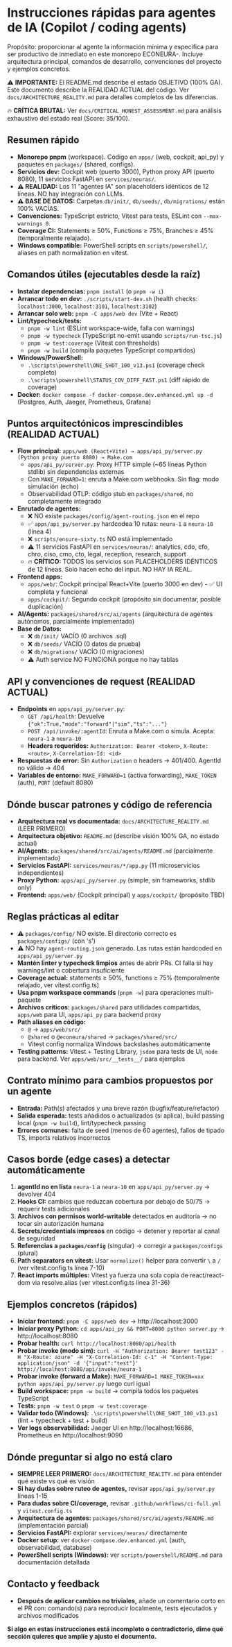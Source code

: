 # Instrucciones rápidas para agentes de IA (Copilot / coding agents)

Propósito: proporcionar al agente la información mínima y específica para ser
productivo de inmediato en este monorepo ECONEURA-. Incluye arquitectura
principal, comandos de desarrollo, convenciones del proyecto y ejemplos
concretos.

⚠️ **IMPORTANTE:** El README.md describe el estado OBJETIVO (100% GA). Este documento describe la REALIDAD ACTUAL del código. Ver `docs/ARCHITECTURE_REALITY.md` para detalles completos de las diferencias.

🔥 **CRÍTICA BRUTAL:** Ver `docs/CRITICAL_HONEST_ASSESSMENT.md` para análisis exhaustivo del estado real (Score: 35/100).

## Resumen rápido
- **Monorepo pnpm** (workspace). Código en `apps/` (web, cockpit, api_py) y paquetes en `packages/` (shared, configs).
- **Servicios dev:** Cockpit web (puerto 3000), Python proxy API (puerto 8080), 11 servicios FastAPI en `services/neuras/`.
- **⚠️ REALIDAD:** Los 11 "agentes IA" son placeholders idénticos de 12 líneas. NO hay integración con LLMs.
- **⚠️ BASE DE DATOS:** Carpetas `db/init/`, `db/seeds/`, `db/migrations/` están 100% VACÍAS.
- **Convenciones:** TypeScript estricto, Vitest para tests, ESLint con `--max-warnings 0`.
- **Coverage CI:** Statements ≥ 50%, Functions ≥ 75%, Branches ≥ 45% (temporalmente relajado).
- **Windows compatible:** PowerShell scripts en `scripts/powershell/`, aliases en path normalization en vitest.

## Comandos útiles (ejecutables desde la raíz)
- **Instalar dependencias:** `pnpm install` (o `pnpm -w i`)
- **Arrancar todo en dev:** `./scripts/start-dev.sh` (health checks: `localhost:3000`, `localhost:3101`, `localhost:3102`)  
- **Arrancar solo web:** `pnpm -C apps/web dev` (Vite + React)
- **Lint/typecheck/tests:**
  - `pnpm -w lint` (ESLint workspace-wide, falla con warnings)
  - `pnpm -w typecheck` (TypeScript no-emit usando `scripts/run-tsc.js`)  
  - `pnpm -w test:coverage` (Vitest con thresholds)
  - `pnpm -w build` (compila paquetes TypeScript compartidos)
- **Windows/PowerShell:**
  - `.\scripts\powershell\ONE_SHOT_100_v13.ps1` (coverage check completo)
  - `.\scripts\powershell\STATUS_COV_DIFF_FAST.ps1` (diff rápido de coverage)
- **Docker:** `docker compose -f docker-compose.dev.enhanced.yml up -d` (Postgres, Auth, Jaeger, Prometheus, Grafana)

## Puntos arquitectónicos imprescindibles (REALIDAD ACTUAL)
- **Flow principal:** `apps/web (React+Vite) → apps/api_py/server.py (Python proxy puerto 8080) → Make.com`
  - `apps/api_py/server.py`: Proxy HTTP simple (~65 líneas Python stdlib) sin dependencias externas
  - Con `MAKE_FORWARD=1`: enruta a Make.com webhooks. Sin flag: modo simulación (echo)
  - Observabilidad OTLP: código stub en `packages/shared`, no completamente integrado
- **Enrutado de agentes:** 
  - ❌ NO existe `packages/config/agent-routing.json` en el repo
  - ✅ `apps/api_py/server.py` hardcodea 10 rutas: `neura-1` a `neura-10` (línea 4)
  - ❌ `scripts/ensure-sixty.ts` NO está implementado
  - ⚠️ 11 servicios FastAPI en `services/neuras/`: analytics, cdo, cfo, chro, ciso, cmo, cto, legal, reception, research, support
  - 🔥 **CRÍTICO:** TODOS los servicios son PLACEHOLDERS IDÉNTICOS de 12 líneas. Solo hacen echo del input. NO HAY IA REAL.
- **Frontend apps:**
  - `apps/web/`: Cockpit principal React+Vite (puerto 3000 en dev) - ✅ UI completa y funcional
  - `apps/cockpit/`: Segundo cockpit (propósito sin documentar, posible duplicación)
- **AI/Agents:** `packages/shared/src/ai/agents` (arquitectura de agentes autónomos, parcialmente implementado)
- **Base de Datos:** 
  - ❌ `db/init/` VACÍO (0 archivos .sql)
  - ❌ `db/seeds/` VACÍO (0 datos de prueba)
  - ❌ `db/migrations/` VACÍO (0 migraciones)
  - ⚠️ Auth service NO FUNCIONA porque no hay tablas

## API y convenciones de request (REALIDAD ACTUAL)
- **Endpoints** en `apps/api_py/server.py`:
  - `GET /api/health`: Devuelve `{"ok":True,"mode":"forward"|"sim","ts":"..."}`
  - `POST /api/invoke/:agentId`: Enruta a Make.com o simula. Acepta: `neura-1` a `neura-10`
  - **Headers requeridos:** `Authorization: Bearer <token>`, `X-Route: <route>`, `X-Correlation-Id: <id>`
- **Respuestas de error:** Sin `Authorization` o headers → 401/400. AgentId no válido → 404
- **Variables de entorno:** `MAKE_FORWARD=1` (activa forwarding), `MAKE_TOKEN` (auth), `PORT` (default 8080)

## Dónde buscar patrones y código de referencia
- **Arquitectura real vs documentada:** `docs/ARCHITECTURE_REALITY.md` (LEER PRIMERO)
- **Arquitectura objetivo:** `README.md` (describe visión 100% GA, no estado actual)
- **AI/Agents:** `packages/shared/src/ai/agents/README.md` (parcialmente implementado)
- **Servicios FastAPI:** `services/neuras/*/app.py` (11 microservicios independientes)
- **Proxy Python:** `apps/api_py/server.py` (simple, sin frameworks, stdlib only)
- **Frontend:** `apps/web/` (Cockpit principal) y `apps/cockpit/` (propósito TBD)

## Reglas prácticas al editar
- ⚠️ `packages/config/` NO existe. El directorio correcto es `packages/configs/` (con 's')
- ⚠️ NO hay `agent-routing.json` generado. Las rutas están hardcoded en `apps/api_py/server.py`
- **Mantén linter y typecheck limpios** antes de abrir PRs. CI falla si hay warnings/lint o cobertura insuficiente
- **Coverage actual:** statements ≥ 50%, functions ≥ 75% (temporalmente relajado, ver vitest.config.ts)
- **Usa pnpm workspace commands** (`pnpm -w`) para operaciones multi-paquete
- **Archivos críticos:** `packages/shared` para utilidades compartidas, `apps/web` para UI, `apps/api_py` para backend proxy
- **Path aliases en código:**
  - `@` → `apps/web/src/`
  - `@shared` o `@econeura/shared` → `packages/shared/src/`
  - Vitest config normaliza Windows backslashes automáticamente
- **Testing patterns:** Vitest + Testing Library, `jsdom` para tests de UI, `node` para backend. Ver `apps/web/src/__tests__/` para ejemplos

## Contrato mínimo para cambios propuestos por un agente
- **Entrada:** Path(s) afectados y una breve razón (bugfix/feature/refactor)
- **Salida esperada:** tests añadidos o actualizados (si aplica), build passing local (`pnpm -w build`), lint/typecheck passing
- **Errores comunes:** falta de seed (menos de 60 agentes), fallos de tipado TS, imports relativos incorrectos

## Casos borde (edge cases) a detectar automáticamente
1. **agentId no en lista** `neura-1` a `neura-10` en `apps/api_py/server.py` → devolver 404
2. **Hooks CI:** cambios que reduzcan cobertura por debajo de 50/75 → requerir tests adicionales
3. **Archivos con permisos world-writable** detectados en auditoría → no tocar sin autorización humana
4. **Secrets/credentials impresos** en código → detener y reportar al canal de seguridad
5. **Referencias a `packages/config`** (singular) → corregir a `packages/configs` (plural)
6. **Path separators en vitest:** Usar `normalize()` helper para convertir `\` a `/` (ver vitest.config.ts línea 7-10)
7. **React imports múltiples:** Vitest ya fuerza una sola copia de react/react-dom via resolve.alias (ver vitest.config.ts línea 31-36)

## Ejemplos concretos (rápidos)
- **Iniciar frontend:** `pnpm -C apps/web dev` → http://localhost:3000
- **Iniciar proxy Python:** `cd apps/api_py && PORT=8080 python server.py` → http://localhost:8080
- **Probar health:** `curl http://localhost:8080/api/health`
- **Probar invoke (modo sim):** `curl -H "Authorization: Bearer test123" -H "X-Route: azure" -H "X-Correlation-Id: c-1" -H "Content-Type: application/json" -d '{"input":"test"}' http://localhost:8080/api/invoke/neura-1`
- **Probar invoke (forward a Make):** `MAKE_FORWARD=1 MAKE_TOKEN=xxx python apps/api_py/server.py` luego curl igual
- **Build workspace:** `pnpm -w build` → compila todos los paquetes TypeScript
- **Tests:** `pnpm -w test` o `pnpm -w test:coverage`
- **Validar todo (Windows):** `.\scripts\powershell\ONE_SHOT_100_v13.ps1` (lint + typecheck + test + build)
- **Ver logs observabilidad:** Jaeger UI en http://localhost:16686, Prometheus en http://localhost:9090

## Dónde preguntar si algo no está claro
- **SIEMPRE LEER PRIMERO:** `docs/ARCHITECTURE_REALITY.md` para entender qué existe vs qué es visión
- **Si hay dudas sobre ruteo de agentes,** revisar `apps/api_py/server.py` líneas 1-15
- **Para dudas sobre CI/coverage,** revisar `.github/workflows/ci-full.yml` y `vitest.config.ts`
- **Arquitectura de agentes:** `packages/shared/src/ai/agents/README.md` (implementación parcial)
- **Servicios FastAPI:** explorar `services/neuras/` directamente
- **Docker setup:** ver `docker-compose.dev.enhanced.yml` (auth, observabilidad, database)
- **PowerShell scripts (Windows):** ver `scripts/powershell/README.md` para documentación detallada

## Contacto y feedback
- **Después de aplicar cambios no triviales,** añade un comentario corto en el PR con: comando(s) para reproducir localmente, tests ejecutados y archivos modificados

**Si algo en estas instrucciones está incompleto o contradictorio, dime qué sección quieres que amplíe y ajusto el documento.**
